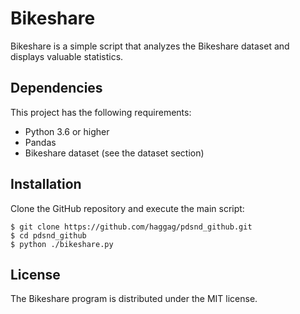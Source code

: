 # Bikeshare

Bikeshare is a simple script that analyzes the Bikeshare dataset and displays valuable statistics.

## Dependencies

This project has the following requirements:
* Python 3.6 or higher
* Pandas
* Bikeshare dataset (see the dataset section)

## Installation

Clone the GitHub repository and execute the main script:

```
$ git clone https://github.com/haggag/pdsnd_github.git
$ cd pdsnd_github
$ python ./bikeshare.py
```

## License 

The Bikeshare program is distributed under the MIT license.
